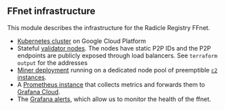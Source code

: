 FFnet infrastructure
--------------------

This module describes the infrastructure for the Radicle Registry FFnet.

* [Kubernetes cluster](./main.tf) on Google Cloud Platform
* Stateful [validator nodes](./validators.tf). The nodes have static P2P IDs and
  the P2P endpoints are publicly exposed through load balancers. See `terraform
  output` for the addresses
* [Miner deployment](./miners.tf) running on a dedicated node pool of
  preemptible [`c2` instances][c2-instances].
* A [Prometheus instance](./monitoring.tf) that collects metrics and forwards them
  to [Grafana Cloud](https://radicle.grafana.net).
* The [Grafana alerts](./grafana_alerts.md), which allow us to monitor the health
  of the ffnet.

[c2-instances]: https://cloud.google.com/compute/docs/machine-types#c2_machine_types
